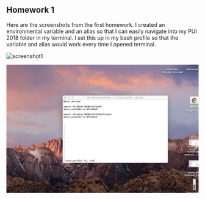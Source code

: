 
## Homework 1

Here are the screenshots from the first homework. I created an environmental variable and an alias so that I can easily navigate into my PUI 2018 folder in my terminal. I set this up in my bash profile so that the variable and alias would work every time I opened terminal. 

![screenshot1](files/Users/katharinevoorhees/PUI2018/PUI2018_kv871/1.png)

![screenshot2](2.png)


